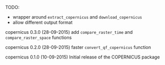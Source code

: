TODO: 
  - wrapper around `extract_copernicus` and `download_copernicus` 
  - allow different output format

copernicus 0.3.0 (28-09-2015)
  add `compare_raster_time` and `compare_raster_space` functions
 
copernicus 0.2.0 (28-09-2015)
  faster `convert_qf_copernicus` function
  
copernicus 0.1.0 (10-09-2015)
  Initial release of the COPERNICUS package
